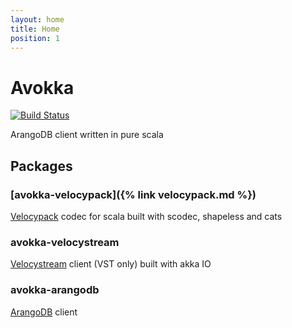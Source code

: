 ```yaml
---
layout: home
title: Home
position: 1
---
```


# Avokka

[![Build Status](https://travis-ci.org/avokka/avokka.svg?branch=master)](https://travis-ci.org/avokka/avokka)

ArangoDB client written in pure scala

## Packages

### [avokka-velocypack]({% link velocypack.md %})

[Velocypack](https://github.com/arangodb/velocypack) codec for scala built with scodec, shapeless and cats

### avokka-velocystream

[Velocystream](https://github.com/arangodb/velocystream) client (VST only) built with akka IO

### avokka-arangodb

[ArangoDB](https://github.com/arangodb/arangodb) client
